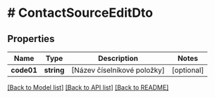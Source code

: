 # # ContactSourceEditDto

## Properties

Name | Type | Description | Notes
------------ | ------------- | ------------- | -------------
**code01** | **string** | [Název číselníkové položky] | [optional]

[[Back to Model list]](../../README.md#models) [[Back to API list]](../../README.md#endpoints) [[Back to README]](../../README.md)
